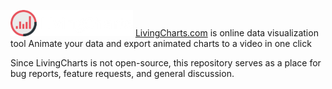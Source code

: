 ![livingcharts-logo](https://github.com/Infl1ght/livingcharts/blob/main/logo_white.png?raw=true)
[LivingCharts.com](//livingcharts.com) is online data visualization tool
Animate your data and export animated charts to a video in one click

Since LivingCharts is not open-source, this repository serves as a place for bug reports, feature requests, and general discussion.
